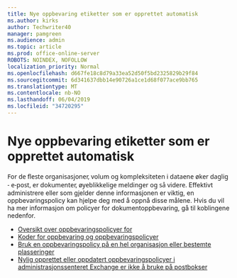 ```yaml
---
title: Nye oppbevaring etiketter som er opprettet automatisk
ms.author: kirks
author: Techwriter40
manager: pamgreen
ms.audience: admin
ms.topic: article
ms.prod: office-online-server
ROBOTS: NOINDEX, NOFOLLOW
localization_priority: Normal
ms.openlocfilehash: d667fe18c8d79a33ea52d50f5bd2325829b29f84
ms.sourcegitcommit: 6d341637dbb14e90726a1ce1d68f077ace9bb765
ms.translationtype: MT
ms.contentlocale: nb-NO
ms.lasthandoff: 06/04/2019
ms.locfileid: "34720295"
---
```

# <a name="new-retention-labels-created-automatically"></a>Nye oppbevaring etiketter som er opprettet automatisk

<p><span style="font-family: 'Segoe UI',sans-serif;">For de fleste organisasjoner, volum og kompleksiteten i dataene øker daglig - e-post, er dokumenter, øyeblikkelige meldinger og så videre.</span> Effektivt administrere eller som gjelder denne informasjonen er viktig, en oppbevaringspolicy kan hjelpe deg med å oppnå disse målene. Hvis du vil ha mer informasjon om policyer for dokumentoppbevaring, gå til koblingene nedenfor.</p> <ul> <li><a href="https://docs.microsoft.com/en-us/office365/securitycompliance/retention-policies">Oversikt over oppbevaringspolicyer for</a></li> <li><a href="https://docs.microsoft.com/en-us/exchange/security-and-compliance/messaging-records-management/retention-tags-and-policies">Koder for oppbevaring og oppbevaringspolicyer</a></li> <li><a href="https://docs.microsoft.com/en-us/office365/securitycompliance/retention-policies#applying-a-retention-policy-to-an-entire-organization-or-specific-locations">Bruk en oppbevaringspolicy på en hel organisasjon eller bestemte plasseringer</a></li> <li><a href="https://docs.microsoft.com/en-us/alchemyinsights/retention-policies-in-exchange-admin-center-not-working">Nylig opprettet eller oppdatert oppbevaringspolicyer i administrasjonssenteret Exchange er ikke å bruke på postbokser</a></li> </ul>

